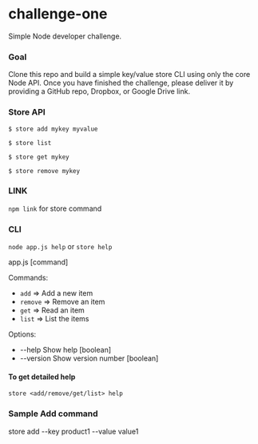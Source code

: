 # challenge-one
Simple Node developer challenge.

### Goal
Clone this repo and build a simple key/value store CLI using only the core Node API. Once you have finished the challenge, please deliver it by providing a GitHub repo, Dropbox, or Google Drive link.

### Store API

`$ store add mykey myvalue`

`$ store list`

`$ store get mykey`

`$ store remove mykey`

### LINK
`npm link` for store command


### CLI 

`node app.js help` or `store help`

app.js [command]

Commands:
 - `add`  =>  Add a new item
 - `remove` => Remove an item
 - `get`  =>   Read an item
 - `list`  =>  List the items

Options:
 - --help     Show help                                                 [boolean]
 - --version  Show version number                                       [boolean]

#### To get detailed help

`store <add/remove/get/list> help`

### Sample Add command
store add --key product1 --value value1